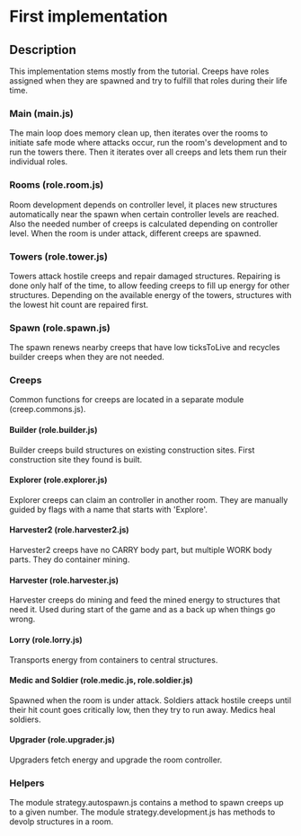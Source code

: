 # First implementation

## Description

This implementation stems mostly from the tutorial. Creeps have roles assigned when they are spawned and try to fulfill that roles during their life time.

### Main (main.js)

The main loop does memory clean up, then iterates over the rooms to initiate safe mode where attacks occur, run the room's development and to run the towers there.
Then it iterates over all creeps and lets them run their individual roles.

### Rooms (role.room.js)

Room development depends on controller level, it places new structures automatically near the spawn when certain controller levels are reached. Also the needed number of creeps is calculated depending on controller level. When the room is under attack, different creeps are spawned.

### Towers (role.tower.js)

Towers attack hostile creeps and repair damaged structures. Repairing is done only half of the time, to allow feeding creeps to fill up energy for other structures. Depending on the available energy of the towers, structures with the lowest hit count are repaired first.

### Spawn (role.spawn.js)

The spawn renews nearby creeps that have low ticksToLive and recycles builder creeps when they are not needed.

### Creeps

Common functions for creeps are located in a separate module (creep.commons.js).

#### Builder (role.builder.js)

Builder creeps build structures on existing construction sites. First construction site they found is built.

#### Explorer (role.explorer.js)

Explorer creeps can claim an controller in another room. They are manually guided by flags with a name that starts with 'Explore'.

#### Harvester2 (role.harvester2.js)

Harvester2 creeps have no CARRY body part, but multiple WORK body parts. They do container mining.

#### Harvester (role.harvester.js)

Harvester creeps do mining and feed the mined energy to structures that need it. Used during start of the game and as a back up when things go wrong.

#### Lorry (role.lorry.js)

Transports energy from containers to central structures.

#### Medic and Soldier (role.medic.js, role.soldier.js)

Spawned when the room is under attack. Soldiers attack hostile creeps until their hit count goes critically low, then they try to run away. Medics heal soldiers.

#### Upgrader (role.upgrader.js)

Upgraders fetch energy and upgrade the room controller.

### Helpers

The module strategy.autospawn.js contains a method to spawn creeps up to a given number.
The module strategy.development.js has methods to devolp structures in a room.

